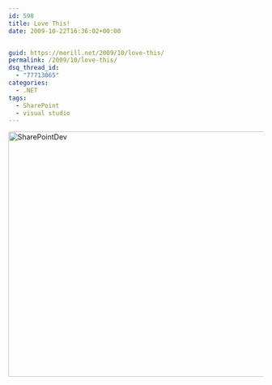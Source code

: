 ```yaml
---
id: 598
title: Love This!
date: 2009-10-22T16:36:02+00:00


guid: https://merill.net/2009/10/love-this/
permalink: /2009/10/love-this/
dsq_thread_id:
  - "77713065"
categories:
  - .NET
tags:
  - SharePoint
  - visual studio
---
```

<p><a href="https://merill.net/wp-content/uploads/2009/10/SharePointDev.png"><img style="border-bottom: 0px; border-left: 0px; display: inline; border-top: 0px; border-right: 0px" title="SharePointDev" border="0" alt="SharePointDev" src="https://merill.net/wp-content/uploads/2009/10/SharePointDev_thumb.png" width="630" height="484" /></a></p>